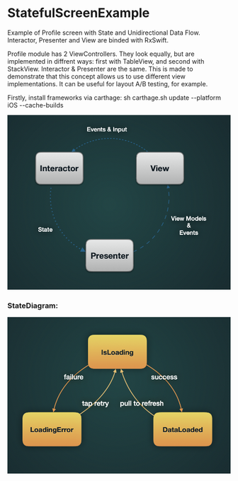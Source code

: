 # StatefulScreenExample

Example of Profile screen with State and Unidirectional Data Flow. 
Interactor, Presenter and View are binded with RxSwift.

Profile module has 2 ViewControllers. They look equally, but are implemented in diffrent ways: first with TableView, and second with StackView. Interactor & Presenter are the same. This is made to demonstrate that this concept allows us to use different view implementations. It can be useful for layout A/B testing, for example.

Firstly, install frameworks via carthage: sh carthage.sh update --platform iOS --cache-builds


![UDF](UDF.png)

### StateDiagram:
![StateDiagram](StateDiagram.png)
